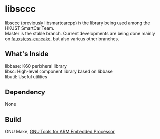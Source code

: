 libsccc
==============

libsccc (previously libsmartcarcpp) is the library being used among the HKUST SmartCar Team.  
Master is the stable branch. Current developments are being done mainly on [fauxstess-cupcake](https://github.com/hkust-smartcar/libsccc/tree/fauxstess-cupcake), but also various other branches.  

## What's Inside
libbase: K60 peripheral library  
libsc: High-level component library based on libbase  
libutil: Useful utilities

## Dependency
None

## Build
GNU Make, [GNU Tools for ARM Embedded Processor](https://launchpad.net/gcc-arm-embedded)
